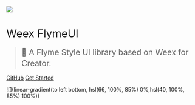 <img src="http://weixin-res.flyme.cn/resources/weex-flymeui/assets/design_logo.png">

# <span style="font-weight:400;">Weex FlymeUI</span> <span style="font-size:14px"></span>

> <span style="line-height:1.8rem;font-weight:400;font-size:1.3rem">🐼 A Flyme Style UI library based on Weex for Creator.<span>

[GitHub](https://github.com/Yanjiie/weex-flymeui)
[Get Started](#weex-flymeui)

<!-- background image -->
![](linear-gradient(to left bottom, hsl(66, 100%, 85%) 0%,hsl(40, 100%, 85%) 100%))
